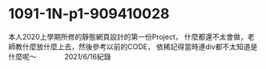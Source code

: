 # 1091-1N-p1-909410028

本人2020上學期所修的靜態網頁設計的第一份Project，
什麼都還不太會做，老師教什麼放什麼上去，然後參考以前的CODE，
依稀記得當時連div都不太知道是什麼呢～　　　　2021/6/16紀錄

